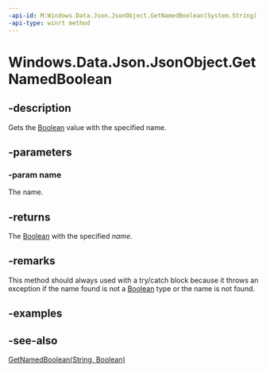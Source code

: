 ----api-id: M:Windows.Data.Json.JsonObject.GetNamedBoolean(System.String)
-api-type: winrt method
---<!-- Method syntaxpublic bool GetNamedBoolean(System.String name)--># Windows.Data.Json.JsonObject.GetNamedBoolean## -descriptionGets the [Boolean](https://msdn.microsoft.com/library/system.boolean.aspx) value with the specified name.## -parameters### -param nameThe name.## -returnsThe [Boolean](https://msdn.microsoft.com/library/system.boolean.aspx) with the specified *name*.## -remarksThis method should always used with a try/catch block because it throws an exception if the name found is not a [Boolean](https://msdn.microsoft.com/library/system.boolean.aspx) type or the name is not found.## -examples## -see-also[GetNamedBoolean(String, Boolean)](jsonobject_getnamedboolean_1472935654.md)